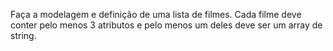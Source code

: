 Faça a modelagem e definição de uma lista de filmes. Cada filme deve conter pelo menos 3 atributos e pelo menos um deles deve ser um array de string.
